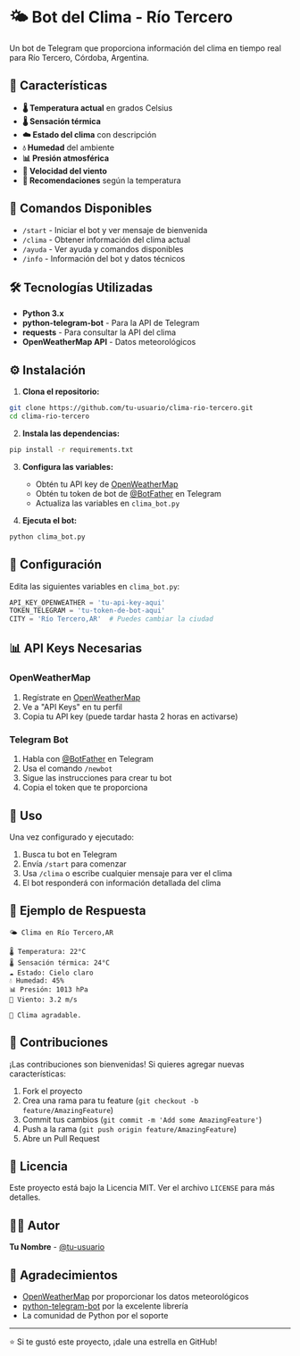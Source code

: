 # 🌤️ Bot del Clima - Río Tercero

Un bot de Telegram que proporciona información del clima en tiempo real para Río Tercero, Córdoba, Argentina.

## 🚀 Características

- **🌡️ Temperatura actual** en grados Celsius
- **🌡️ Sensación térmica** 
- **☁️ Estado del clima** con descripción
- **💧 Humedad** del ambiente
- **📊 Presión atmosférica**
- **💨 Velocidad del viento**
- **🎯 Recomendaciones** según la temperatura

## 📱 Comandos Disponibles

- `/start` - Iniciar el bot y ver mensaje de bienvenida
- `/clima` - Obtener información del clima actual
- `/ayuda` - Ver ayuda y comandos disponibles
- `/info` - Información del bot y datos técnicos

## 🛠️ Tecnologías Utilizadas

- **Python 3.x**
- **python-telegram-bot** - Para la API de Telegram
- **requests** - Para consultar la API del clima
- **OpenWeatherMap API** - Datos meteorológicos

## ⚙️ Instalación

1. **Clona el repositorio:**
```bash
git clone https://github.com/tu-usuario/clima-rio-tercero.git
cd clima-rio-tercero
```

2. **Instala las dependencias:**
```bash
pip install -r requirements.txt
```

3. **Configura las variables:**
   - Obtén tu API key de [OpenWeatherMap](https://openweathermap.org/api)
   - Obtén tu token de bot de [@BotFather](https://t.me/botfather) en Telegram
   - Actualiza las variables en `clima_bot.py`

4. **Ejecuta el bot:**
```bash
python clima_bot.py
```

## 🔧 Configuración

Edita las siguientes variables en `clima_bot.py`:

```python
API_KEY_OPENWEATHER = 'tu-api-key-aqui'
TOKEN_TELEGRAM = 'tu-token-de-bot-aqui'
CITY = 'Río Tercero,AR'  # Puedes cambiar la ciudad
```

## 📊 API Keys Necesarias

### OpenWeatherMap
1. Regístrate en [OpenWeatherMap](https://openweathermap.org/)
2. Ve a "API Keys" en tu perfil
3. Copia tu API key (puede tardar hasta 2 horas en activarse)

### Telegram Bot
1. Habla con [@BotFather](https://t.me/botfather) en Telegram
2. Usa el comando `/newbot`
3. Sigue las instrucciones para crear tu bot
4. Copia el token que te proporciona

## 🎯 Uso

Una vez configurado y ejecutado:

1. Busca tu bot en Telegram
2. Envía `/start` para comenzar
3. Usa `/clima` o escribe cualquier mensaje para ver el clima
4. El bot responderá con información detallada del clima

## 📝 Ejemplo de Respuesta

```
🌤️ Clima en Río Tercero,AR

🌡️ Temperatura: 22°C
🌡️ Sensación térmica: 24°C
☁️ Estado: Cielo claro
💧 Humedad: 45%
📊 Presión: 1013 hPa
💨 Viento: 3.2 m/s

🙂 Clima agradable.
```

## 🤝 Contribuciones

¡Las contribuciones son bienvenidas! Si quieres agregar nuevas características:

1. Fork el proyecto
2. Crea una rama para tu feature (`git checkout -b feature/AmazingFeature`)
3. Commit tus cambios (`git commit -m 'Add some AmazingFeature'`)
4. Push a la rama (`git push origin feature/AmazingFeature`)
5. Abre un Pull Request

## 📄 Licencia

Este proyecto está bajo la Licencia MIT. Ver el archivo `LICENSE` para más detalles.

## 👨‍💻 Autor

**Tu Nombre** - [@tu-usuario](https://github.com/tu-usuario)

## 🙏 Agradecimientos

- [OpenWeatherMap](https://openweathermap.org/) por proporcionar los datos meteorológicos
- [python-telegram-bot](https://python-telegram-bot.org/) por la excelente librería
- La comunidad de Python por el soporte

---

⭐ Si te gustó este proyecto, ¡dale una estrella en GitHub! 